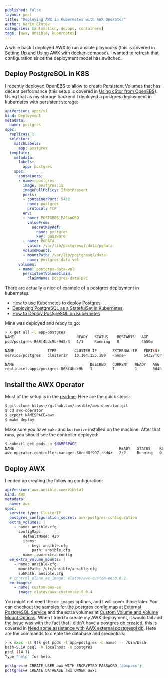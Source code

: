 ```yaml
---
published: false
layout: post
title: "Deploying AWX in Kubernetes with AWX Operator"
author: Karim Elatov
categories: [automation, devops, containers]
tags: [awx, ansible, kubernetes]
---
```


A while back I deployed AWX to run ansible playbooks (this is covered in [Setting Up and Using AWX with docker-compose](/2018/12/setting-up-and-using-awx-with-docker-compose/)). I wanted to refresh that configuration since the deployment model has switched.

## Deploy PostgreSQL in K8S
I recently deployed OpenEBS to allow to create Persistent Volumes that has decent performance (this setup is covered in [Using cStor from OpenEBS](/2021/12/using-cstor-from-openebs/)). Using that as my storage backend I deployed a postgres deployment in kubernetes with persistent storage:

```yaml
apiVersion: apps/v1
kind: Deployment
metadata:
  name: postgres
spec:
  replicas: 1
  selector:
    matchLabels:
      app: postgres
  template:
    metadata:
      labels:
        app: postgres
    spec:
      containers:
      - name: postgres
        image: postgres:11
        imagePullPolicy: IfNotPresent
        ports:
        - containerPort: 5432
          name: postgres
          protocol: TCP
        env:
        - name: POSTGRES_PASSWORD
          valueFrom:
            secretKeyRef:
              name: postgres
              key: password
        - name: PGDATA
          value: /var/lib/postgresql/data/pgdata
        volumeMounts:
        - mountPath: /var/lib/postgresql/data
          name: postgres-data-vol
      volumes:
      - name: postgres-data-vol
        persistentVolumeClaim:
          claimName: posgres-data-pvc
```

There are actually a nice of example of a postgres deployment in kubernetes:

- [How to use Kubernetes to deploy Postgres](https://www.sumologic.com/blog/kubernetes-deploy-postgres/)
- [Deploying PostgreSQL as a StatefulSet in Kubernetes](https://www.bmc.com/blogs/kubernetes-postgresql/)
- [How to Deploy PostgreSQL on Kubernetes](https://phoenixnap.com/kb/postgresql-kubernetes)

Mine was deployed and ready to go:

```bash
> k get all -l app=postgres
NAME                            READY   STATUS    RESTARTS   AGE
pod/postgres-868f4bdc9b-9d8r4   1/1     Running   0          4h50m

NAME               TYPE        CLUSTER-IP       EXTERNAL-IP   PORT(S)    AGE
service/postgres   ClusterIP   10.104.155.189   <none>        5432/TCP   3d4h

NAME                                  DESIRED   CURRENT   READY   AGE
replicaset.apps/postgres-868f4bdc9b   1         1         1       3d4h
```

## Install the AWX Operator
Most of the setup is in the [readme](https://github.com/ansible/awx-operator/blob/devel/README.md). Here are the quick steps:

```bash
$ git clone https://github.com/ansible/awx-operator.git
$ cd awx-operator
$ export NAMESPACE=awx
$ make deploy
```

Make sure you have `make` and `kustomize` installed on the machine. After that runs, you should see the controller deployed:

```bash
$ kubectl get pods -n $NAMESPACE
NAME                                               READY   STATUS    RESTARTS   AGE
awx-operator-controller-manager-66ccd8f997-rhd4z   2/2     Running   0          11s
```

## Deploy AWX 
I ended up creating the following configuration:

```yaml
apiVersion: awx.ansible.com/v1beta1
kind: AWX
metadata:
  name: awx
spec:
  service_type: ClusterIP
  postgres_configuration_secret: awx-postgres-configuration
  extra_volumes: |
    - name: ansible-cfg
      configMap:
        defaultMode: 420
        items:
          - key: ansible.cfg
            path: ansible.cfg
        name: awx-extra-config
  ee_extra_volume_mounts: |
    - name: ansible-cfg
      mountPath: /etc/ansible/ansible.cfg
      subPath: ansible.cfg
  # control_plane_ee_image: elatov/awx-custom-ee:0.0.2
  ee_images:
    - name: custom-awx-ee
      image: elatov/awx-custom-ee:0.0.4
```

You might not need the `ee_images` options, and I will cover those later. You can checkout the samples for the postgres config map at [External PostgreSQL Service](https://github.com/ansible/awx-operator/tree/devel#external-postgresql-service) and the extra volumes at [Custom Volume and Volume Mount Options](https://github.com/ansible/awx-operator/tree/devel#custom-volume-and-volume-mount-options). When I tried to create my AWX deployment, it would fail and the issue was with the fact that I didn't have a postgres db created, this is covered in [Need some assistance with AWX external postgresql db](https://www.reddit.com/r/ansible/comments/8pdr14/need_some_assistance_with_awx_external_postgresql/). Here are the commands to create the database and credentials:

```bash
> k exec -it $(k get pods -l app=postgres -o name) -- /bin/bash
bash-5.1# psql -h localhost -U postgres
psql (14.1)
Type "help" for help.

postgres=# CREATE USER awx WITH ENCRYPTED PASSWORD 'awxpass';
postgres=# CREATE DATABASE awx OWNER awx;
```
